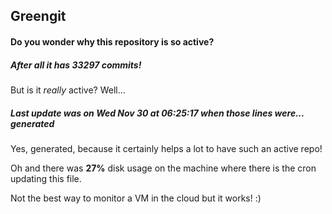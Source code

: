 ## Greengit

#### Do you wonder why this repository is so active?

##### After all it has 33297 commits!

But is it *really* active? Well...

##### Last update was on Wed Nov 30 at 06:25:17 when those lines were... generated

Yes, generated, because it certainly helps a lot to have such an active repo!

Oh and there was **27%** disk usage on the machine
where there is the cron updating this file.

Not the best way to monitor a VM in the cloud but it works! :)
